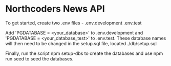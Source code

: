 # Northcoders News API

To get started, create two .env files - .env.development .env.test

Add 'PGDATABASE = <your_database>' to .env.development and 'PGDATABASE = <your_database_test>' to .env.test. These database names will then need to be changed in the setup.sql file, located ./db/setup.sql

Finally, run the script npm setup-dbs to create the databases and use npm run seed to seed the databases.